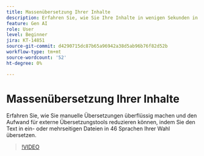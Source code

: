 ```yaml
---
title: Massenübersetzung Ihrer Inhalte
description: Erfahren Sie, wie Sie Ihre Inhalte in wenigen Sekunden in großen Mengen übersetzen können.
feature: Gen AI
role: User
level: Beginner
jira: KT-14851
source-git-commit: d4290715dc87b65a96942a38d5ab96b76f82d52b
workflow-type: tm+mt
source-wordcount: '52'
ht-degree: 0%

---
```


# Massenübersetzung Ihrer Inhalte

Erfahren Sie, wie Sie manuelle Übersetzungen überflüssig machen und den Aufwand für externe Übersetzungstools reduzieren können, indem Sie den Text in ein- oder mehrseitigen Dateien in 46 Sprachen Ihrer Wahl übersetzen.

>[!VIDEO](https://video.tv.adobe.com/v/3427023?quality=12&learn=on&hidetitle=true)
